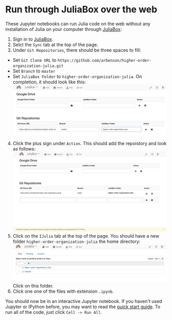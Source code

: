 # Run through JuliaBox over the web

These Jupyter notebooks can run Julia code on the web without any installation
of Julia on your computer through [JuliaBox](https://juliabox.org/):

1. Sign in to [JuliaBox](https://juliabox.org/).
2. Selct the `Sync` tab at the top of the page.
3. Under `Git Repositories`, there should be three spaces to fill:
  * Set `Git Clone URL` to `https://github.com/arbenson/higher-order-organization-julia.git`
  * Set `Branch` to `master`
  * Set `JuliaBox Folder` to `higher-order-organization-julia`.
  On completion, it should look like this: ![Setting up GitHub repository sync](fig/sync1.png)
4. Click the plus sign under `Action`.  This should add the repoistory and look as follows:
![Synced GitHub repository](fig/sync2.png)
5. Click on the `IJulia` tab at the top of the page.  You should have a new folder `higher-order-organization-julia`
 the home directory: ![JuliaBox home directory](fig/homedir.png) Click on this folder.
6. Click one one of the files with extension `.ipynb`.

You should now be in an interactive Jupyter notebook.  If you haven't used
Jupyter or IPython before, you may want to read the
[quick start guide](http://jupyter-notebook-beginner-guide.readthedocs.io/en/latest/index.html).
To run all of the code, just click `Cell -> Run All`.
